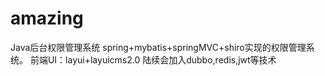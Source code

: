 # amazing
Java后台权限管理系统
spring+mybatis+springMVC+shiro实现的权限管理系统。
前端UI：layui+layuicms2.0
陆续会加入dubbo,redis,jwt等技术
